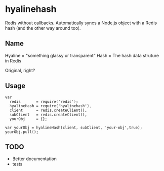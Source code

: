 # hyalinehash

Redis without callbacks. Automatically syncs a Node.js object with a Redis hash (and the other way around too).

## Name

Hyaline = "something glassy or transparent"
Hash = The hash data struture in Redis

Original, right?

## Usage
```
var
  redis       = require('redis');
  hyalineHash = require('hyalinehash'),
  client      = redis.createClient(),
  subClient   = redis.createClient(),
  yourObj     = {};

var yourObj = hyalineHash(client, subClient, 'your-obj',true);
yourObj.pull();
```

## TODO

* Better documentation
* tests
